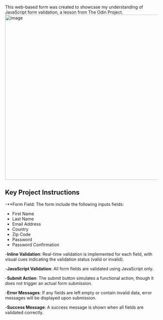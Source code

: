 This web-based form was created to showcase my understanding of JavaScript form validation, a lesson from The Odin Project.
<img width="543" alt="image" src="https://github.com/user-attachments/assets/d445edd9-880a-403c-b254-239fea1e53d6">

## Key Project Instructions

-**Form Field: The form include the following inputs fields:
  - First Name
  - Last Name
  - Email Address
  - Country
  - Zip Code
  - Password
  - Password Confirmation

-**Inline Validation**: Real-time validation is implemented for each field, with visual cues indicating the validation status (valid or invalid).

-**JavaScript Validation**: All form fields are validated using JavaScript only.

-**Submit Action**: The submit button simulates a functional action, though it does not trigger an actual form submission.

-**Error Messages**: If any fields are left empty or contain invalid data, error messages will be displayed upon submission.

-**Success Message**: A success message is shown when all fields are validated correctly.
